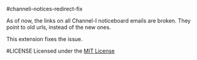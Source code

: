 #channeli-notices-redirect-fix

As of now, the links on all Channel-I noticeboard emails are broken. They point to old urls, instead of the new ones.

This extension fixes the issue.

#LICENSE
Licensed under the [MIT License](http://nemo.mit-license.org/)